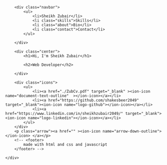 <!DOCTYPE html>
<html lang="en">
<head>
    <meta charset="UTF-8">
    <meta http-equiv="X-UA-Compatible" content="IE=edge">
    <meta name="viewport" content="width=device-width, initial-scale=1.0">
    <link rel="stylesheet" href="styles/style.css">
    <link href='https://css.gg/add.css' rel='stylesheet'>
    <title>Portfolio</title>
</head>
<body>
    <div class="container">

        <div class="navbar">
            <ul>
                <li>Sheikh Zubair</li>
                <li class="skills">Skills</li>
                <li class="about">Bio</li>
                <li class="contact">Contact</li>
            </ul>

        </div>

        <div class="center">
            <h1>Hi, I'm Sheikh Zubair</h1>

            <h2>Web Developer</h2>

        </div>

        <div class="icons">
            <ul>
                <li><a href="./ZubCv.pdf" target="_blank" ><ion-icon name="document-text-outline"  ></ion-icon></a></li>
                <li><a href="https://github.com/shakesbeer2049" target="_blank"><ion-icon name="logo-github"></ion-icon></a></li>
                <li><a href="https://www.linkedin.com/in/sheikhzubair2049/" target="_blank"><ion-icon name="logo-linkedin"></ion-icon></a></li>
            </ul>
        </div>
        <p class="arrow"><a href="" ><ion-icon name="arrow-down-outline"></ion-icon> </a></p>
        <!-- <footer>
            made with html and css and javascript
        </footer> -->

    </div>
</body>
<script type="module" src="https://unpkg.com/ionicons@5.5.2/dist/ionicons/ionicons.esm.js"></script>
<script nomodule src="https://unpkg.com/ionicons@5.5.2/dist/ionicons/ionicons.js"></script>
<script src="scripts/script.js"></script>
</html>
</html>
